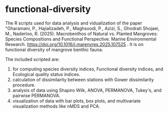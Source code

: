 # functional-diversity
The R scripts used for data analysis and vidualization of the paper "Gharamani, P., Hajializadeh, P., Maghsoodi, P., Azizi, S., Ghodrati Shojaei, M., Naderloo, R. (2025). Macrobenthos of Natural vs. Planted Mangroves: Species Compositions and Functional Perspective. Marine Environmental Research. https://doi.org/10.1016/j.marenvres.2025.107525 . It is on functional diversity of mangrove benthic fauna.

The included scripted are:

1. for computing species diversity indices, Functional diversity indices, and Ecological quality status indices.
2. calculation of dissimilarity between stations with Gower dissimilarity procedure.
3. analysis of data using Shapiro Wilk, ANOVA, PERMANOVA, Tukey's, and pairwise PERMANOVA.
4. visualization of data with bar plots, box plots, and multivariate visualization methods like nMDS and PCA.
